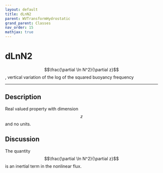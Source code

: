 ```yaml
---
layout: default
title: dLnN2
parent: WVTransformHydrostatic
grand_parent: Classes
nav_order: 15
mathjax: true
---
```


#  dLnN2

$$\frac{\partial \ln N^2}{\partial z}$$, vertical variation of the log of the squared buoyancy frequency


---

## Description
Real valued property with dimension $$z$$ and no units.

## Discussion

The quantity $$\frac{\partial \ln N^2}{\partial z}$$ is an inertial term in the nonlinear flux.

